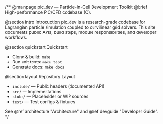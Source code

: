 /** @mainpage pic_dev — Particle-in-Cell Development Toolkit
@brief High-performance PIC/CFD codebase (C).

@section intro Introduction
pic_dev is a research-grade codebase for Lagrangian particle simulation
coupled to curvilinear grid solvers. This site documents public APIs,
build steps, module responsibilities, and developer workflows.

@section quickstart Quickstart
- Clone & build: `make`
- Run unit tests: `make test`
- Generate docs: `make docs`

@section layout Repository Layout
- `include/` — Public headers (documented API)
- `src/` — Implementations
- `stubs/` — Placeholder or WIP sources
- `test/` — Test configs & fixtures

See @ref architecture "Architecture" and @ref devguide "Developer Guide".
*/
